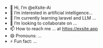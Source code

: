- 👋 Hi, I’m @eXsite-Ai
- 👀 I’m interested in artificial intelligence...
- 🌱 I’m currently learning laravel and LLM ...
- 💞️ I’m looking to collaborate on ...
- 📫 How to reach me ... at https://exsite.app
- 😄 Pronouns: ...
- ⚡ Fun fact: ...

<!---
eXsite-Ai/eXsite-Ai is a ✨ special ✨ repository because its `README.md` (this file) appears on your GitHub profile.
You can click the Preview link to take a look at your changes.
--->
